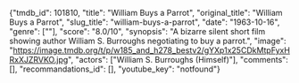 {"tmdb_id": 101810, "title": "William Buys a Parrot", "original_title": "William Buys a Parrot", "slug_title": "william-buys-a-parrot", "date": "1963-10-16", "genre": [""], "score": "8.0/10", "synopsis": "A bizarre silent short film showing author William S. Burroughs negotiating to buy a parrot.", "image": "https://image.tmdb.org/t/p/w185_and_h278_bestv2/gYXp1x25CDkMtpFyxHRxXJZRVKO.jpg", "actors": ["William S. Burroughs (Himself)"], "comments": [], "recommandations_id": [], "youtube_key": "notfound"}